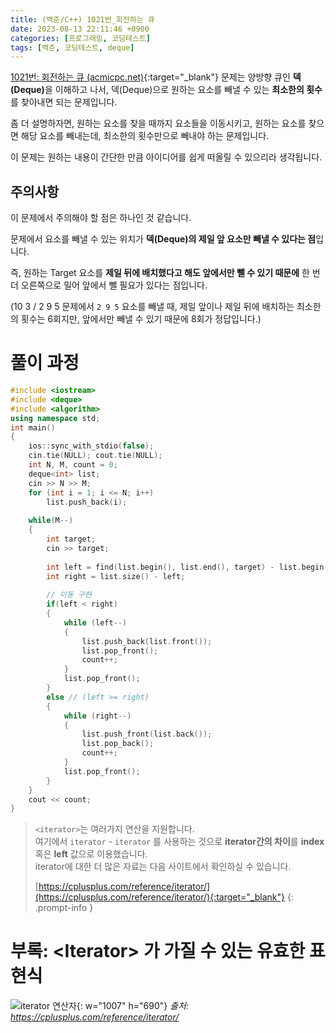 ```yaml
---
title: (백준/C++) 1021번_회전하는 큐
date: 2023-08-13 22:11:46 +0900
categories: [프로그래밍, 코딩테스트]
tags: [백준, 코딩테스트, deque]
---
```


[1021번: 회전하는 큐 (acmicpc.net)](https://www.acmicpc.net/problem/1021){:target="_blank"} 문제는 양방향 큐인 <span class="keyword">**덱(Deque)**</span>을 이해하고 나서, 덱(Deque)으로 원하는 요소를 빼낼 수 있는 **최소한의 횟수**를 찾아내면 되는 문제입니다.

좀 더 설명하자면, 원하는 요소를 찾을 때까지 요소들을 이동시키고, 원하는 요소를 찾으면 해당 요소를 빼내는데, 최소한의 횟수만으로 빼내야 하는 문제입니다.

이 문제는 원하는 내용이 간단한 만큼 아이디어를 쉽게 떠올릴 수 있으리라 생각됩니다.


## 주의사항

이 문제에서 주의해야 할 점은 하나인 것 같습니다.

문제에서 요소를 빼낼 수 있는 위치가 **덱(Deque)의 제일 앞 요소만 빼낼 수 있다는 점**입니다.

즉, 원하는 Target 요소를 **제일 뒤에 배치했다고 해도 앞에서만 뺄 수 있기 때문에** 한 번 더 오른쪽으로 밀어 앞에서 뺄 필요가 있다는 점입니다.

(10 3 / 2 9 5 문제에서 `2 9 5` 요소를 빼낼 때, 제일 앞이나 제일 뒤에 배치하는 최소한의 횟수는 6회지만, 앞에서만 빼낼 수 있기 때문에 8회가 정답입니다.)


# 풀이 과정

```cpp
#include <iostream>
#include <deque>
#include <algorithm>
using namespace std;
int main()
{
    ios::sync_with_stdio(false);
    cin.tie(NULL); cout.tie(NULL);
    int N, M, count = 0;
    deque<int> list;
    cin >> N >> M;
    for (int i = 1; i <= N; i++)
        list.push_back(i);
 
    while(M--)
    {
        int target;
        cin >> target;
 
        int left = find(list.begin(), list.end(), target) - list.begin(); // 원하는 값 위치 찾기
        int right = list.size() - left;
 
        // 이동 구현
        if(left < right)
        {
            while (left--)
            {
                list.push_back(list.front());
                list.pop_front();
                count++;
            }
            list.pop_front();
        }
        else // (left >= right)
        {
            while (right--)
            {
                list.push_front(list.back());
                list.pop_back();
                count++;
            }
            list.pop_front();
        }
    }
    cout << count;
}
```

> `<iterator>`는 여러가지 연산을 지원합니다. <br>
> 여기에서 `iterator` - `iterator` 를 사용하는 것으로 **iterator간의 차이**를 **index** 혹은 **left** 값으로 이용했습니다. <br>
> iterator에 대한 더 많은 자료는 다음 사이트에서 확인하실 수 있습니다.
> 
>[https://cplusplus.com/reference/iterator/](https://cplusplus.com/reference/iterator/){:target="_blank"}
{: .prompt-info }

 

# 부록: \<Iterator\> 가 가질 수 있는 유효한 표현식
![iterator 연산자](https://drive.google.com/uc?export=view&id=114DrI0lx4N6KD-sAIiy3VEt0xI8IQ14b&usp=drive_fs){: w="1007" h="690"}
_출처: https://cplusplus.com/reference/iterator/_
